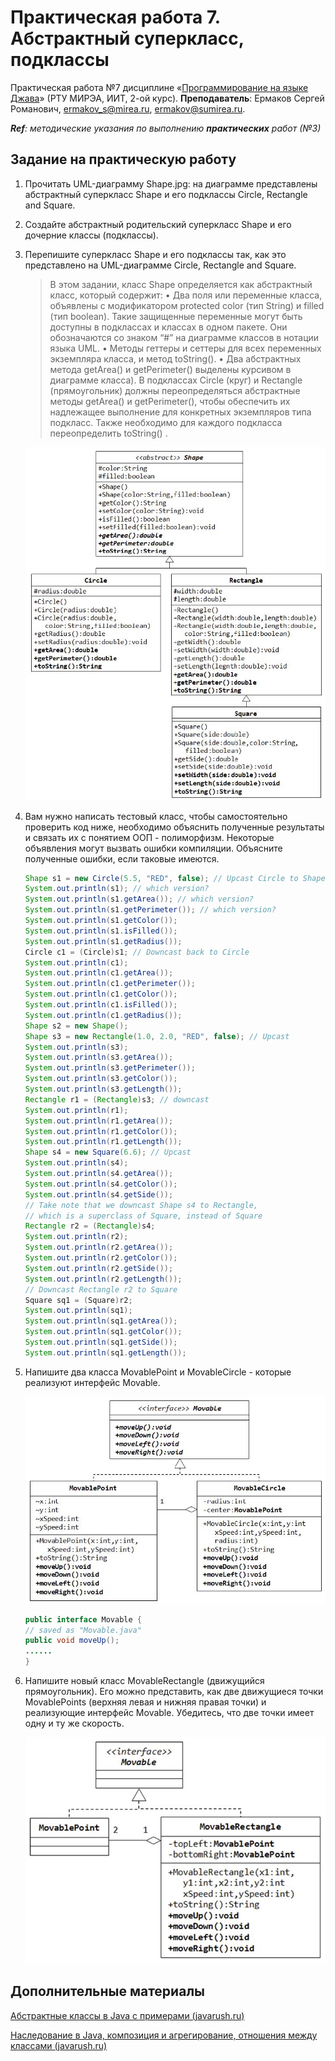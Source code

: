 # Практическая работа 7. Абстрактный суперкласс, подклассы
Практическая работа №7 дисциплине «[Программирование на языке Джава](https://online-edu.mirea.ru/course/view.php?id=4053)» (РТУ МИРЭА, ИИТ, 2-ой курс).
**Преподаватель**: Ермаков Сергей Романович, ermakov_s@mirea.ru, ermakov@sumirea.ru.

***Ref**: методические указания по выполнению **практических** работ (№3)*

## Задание на практическую работу

1. Прочитать UML-диаграмму Shape.jpg: на диаграмме представлены абстрактный суперкласс Shape и его подклассы Circle, Rectangle and Square.

2. Создайте абстрактный родительский суперкласс Shape и его дочерние
   классы (подклассы).

3. Перепишите суперкласс Shape и его подклассы так, как это представлено на UML-диаграмме Circle, Rectangle and Square.

   > В этом задании, класс Shape определяется как абстрактный класс, который
   > содержит:
   > • Два поля или переменные класса, объявлены с модификатором
   > protected color (тип String) и filled (тип boolean). Такие защищенные
   > переменные могут быть доступны в подклассах и классах в одном
   > пакете. Они обозначаются со знаком “#” на диаграмме классов в
   > нотации языка UML.
   > • Методы геттеры и сеттеры для всех переменных экземпляра класса,
   > и метод toString().
   > • Два абстрактных метода getArea() и getPerimeter() выделены
   > курсивом в диаграмме класса).
   > В подклассах Circle (круг) и Rectangle (прямоугольник) должны
   > переопределяться абстрактные методы getArea() и getPerimeter(), чтобы
   > обеспечить их надлежащее выполнение для конкретных экземпляров типа
   > подкласс. Также необходимо для каждого подкласса переопределить toString() .

   ![](Shape.jpg)

4. Вам нужно написать тестовый класс, чтобы самостоятельно проверить код ниже,
   необходимо объяснить полученные результаты и связать их с понятием ООП -
   полиморфизм. Некоторые объявления могут вызвать ошибки компиляции.
   Объясните полученные ошибки, если таковые имеются.

   ```java
   Shape s1 = new Circle(5.5, "RED", false); // Upcast Circle to Shape
   System.out.println(s1); // which version?
   System.out.println(s1.getArea()); // which version?
   System.out.println(s1.getPerimeter()); // which version?
   System.out.println(s1.getColor());
   System.out.println(s1.isFilled());
   System.out.println(s1.getRadius());
   Circle c1 = (Circle)s1; // Downcast back to Circle
   System.out.println(c1);
   System.out.println(c1.getArea());
   System.out.println(c1.getPerimeter());
   System.out.println(c1.getColor());
   System.out.println(c1.isFilled());
   System.out.println(c1.getRadius());
   Shape s2 = new Shape();
   Shape s3 = new Rectangle(1.0, 2.0, "RED", false); // Upcast
   System.out.println(s3);
   System.out.println(s3.getArea());
   System.out.println(s3.getPerimeter());
   System.out.println(s3.getColor());
   System.out.println(s3.getLength());
   Rectangle r1 = (Rectangle)s3; // downcast
   System.out.println(r1);
   System.out.println(r1.getArea());
   System.out.println(r1.getColor());
   System.out.println(r1.getLength());
   Shape s4 = new Square(6.6); // Upcast
   System.out.println(s4);
   System.out.println(s4.getArea());
   System.out.println(s4.getColor());
   System.out.println(s4.getSide());
   // Take note that we downcast Shape s4 to Rectangle,
   // which is a superclass of Square, instead of Square
   Rectangle r2 = (Rectangle)s4;
   System.out.println(r2);
   System.out.println(r2.getArea());
   System.out.println(r2.getColor());
   System.out.println(r2.getSide());
   System.out.println(r2.getLength());
   // Downcast Rectangle r2 to Square
   Square sq1 = (Square)r2;
   System.out.println(sq1);
   System.out.println(sq1.getArea());
   System.out.println(sq1.getColor());
   System.out.println(sq1.getSide());
   System.out.println(sq1.getLength());
   ```

5. Напишите два класса MovablePoint и MovableCircle - которые реализуют
   интерфейс Movable.

   ![](Movable.jpg)

   ```java
   public interface Movable {
   // saved as "Movable.java"
   public void moveUp();
   ......
   }
   ```

6. Напишите новый класс MovableRectangle (движущийся прямоугольник). Его
   можно представить, как две движущиеся точки MovablePoints (верхняя левая и нижняя правая точки) и реализующие интерфейс Movable. Убедитесь, что две точки имеет одну и ту же скорость.
   
   ![](MovableRectangle.jpg)

## Дополнительные материалы

[Абстрактные классы в Java c примерами (javarush.ru)](https://javarush.ru/groups/posts/1973-abstraktnihe-klassih-v-java-na-konkretnihkh-primerakh)

[Наследование в Java, композиция и агрегирование, отношения между классами (javarush.ru)](https://javarush.ru/groups/posts/1967-otnoshenija-mezhdu-klassami-nasledovanie-kompozicija-i-agregirovanie-)

